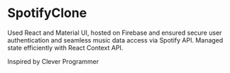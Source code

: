 # SpotifyClone

Used React and Material UI, hosted on Firebase and ensured secure user authentication and seamless music data access via Spotify API.
Managed state efficiently with React Context API.

Inspired by Clever Programmer
